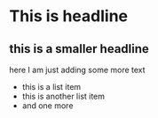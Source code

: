 # This is headline

## this is a smaller headline

here I am just adding some more text

* this is a list item
* this is another list item
* and one more
